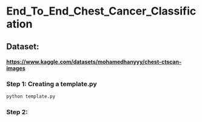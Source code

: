 # End_To_End_Chest_Cancer_Classification

## Dataset:
#### https://www.kaggle.com/datasets/mohamedhanyyy/chest-ctscan-images

### Step 1: Creating a template.py

```bash
python template.py
```

### Step 2: